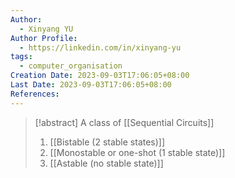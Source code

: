```yaml
---
Author:
  - Xinyang YU
Author Profile:
  - https://linkedin.com/in/xinyang-yu
tags:
  - computer_organisation
Creation Date: 2023-09-03T17:06:05+08:00
Last Date: 2023-09-03T17:06:05+08:00
References:
---
```

>[!abstract] A class of [[Sequential Circuits]]
>1. [[Bistable (2 stable states)]]
>2. [[Monostable or one-shot (1 stable state)]]
>3. [[Astable (no stable state)]]
